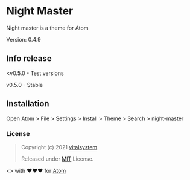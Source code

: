 # Night Master

Night master is a theme for Atom

Version: 0.4.9

## Info release

<v0.5.0 - Test versions

v0.5.0 - Stable

## Installation

Open Atom > File > Settings > Install > Theme > Search > night-master

### License
> Copyright (c) 2021 [vitalsystem](https://github.com/vitalsystem).
>
> Released under [MIT](https://choosealicense.com/licenses/mit/) License.

<> with ❤❤❤ for [Atom](https://atom.io)
